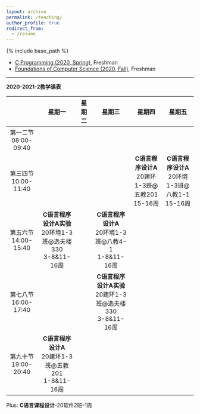 ```yaml
---
layout: archive
permalink: /teaching/
author_profile: true
redirect_from:
  - /resume
---
```


{% include base_path %}

* [C Programming (2020, Spring)](http://guoshengkang.github.io/teaching/2020-spring-c-programming), Freshman
* [Foundations of Computer Science (2020, Fall)](http://guoshengkang.github.io/teaching/2020-fall-foundations-of-computer-science), Freshman

- - -

**2020-2021-2教学课表**

|        |星期一|星期二|星期三|星期四|星期五|
| :----: | :----: | :----: | :----: | :----: | :----: |
|第一二节<br>08:00-09:40|	|	 |	 |	 |	|
|第三四节<br>10:00-11:40|	|	|	|**C语言程序设计A**<br>20建环1-3班@五教201<br>15-16周|**C语言程序设计A**<br>20环境1-3班@八教1-1<br>15-16周|
|第五六节<br>14:00-15:40|**C语言程序设计A实验**<br>20环境1-3班@逸夫楼330<br>3-8&11-16周|	 |**C语言程序设计A**<br>20环境1-3班@八教4-1<br>1-8&11-16周|	 |	|
|第七八节<br>16:00-17:40|	|	 |**C语言程序设计A实验**<br>20建环1-3班@逸夫楼330<br>3-8&11-16周| 	|	|
|第九十节<br>19:00-20:40|**C语言程序设计A**<br>20建环1-3班@五教201<br>1-8&11-16周|	|	|	 |	|

Plus: **C语言课程设计**-20软件2班-1周